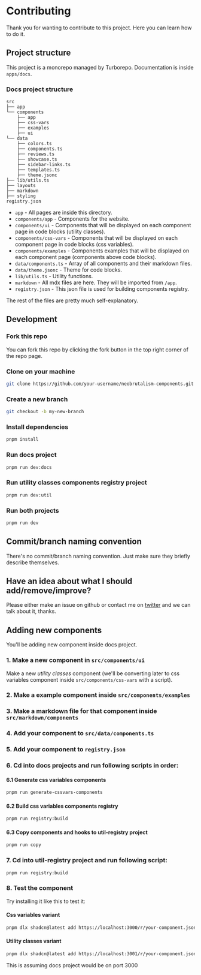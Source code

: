 # Contributing

Thank you for wanting to contribute to this project. Here you can learn how to do it.

## Project structure

This project is a monorepo managed by Turborepo. Documentation is inside `apps/docs`.

<!-- Documentation site is hosted on `neobrutalism.dev`, and it's used for docs obviously and css variables components registry, while the other project is used for utility class components registry. Utility class components registry is hosted on `util.neobrutalism.dev`. -->

### Docs project structure

```
src
├── app
└── components
    ├── app
    ├── css-vars
    ├── examples
    ├── ui
└── data
    ├── colors.ts
    ├── components.ts
    ├── reviews.ts
    ├── showcase.ts
    ├── sidebar-links.ts
    ├── templates.ts
    ├── theme.jsonc
├── lib/utils.ts
├── layouts
├── markdown
├── styling
registry.json
```

- `app` - All pages are inside this directory.
- `components/app` - Components for the website.
- `components/ui` -  Components that will be displayed on each component page in code blocks (utility classes).
- `components/css-vars` -  Components that will be displayed on each component page in code blocks (css variables).
- `components/examples` - Components examples that will be displayed on each component page (components above code blocks).
- `data/components.ts` - Array of all components and their markdown files.
- `data/theme.jsonc` - Theme for code blocks.
- `lib/utils.ts` - Utility functions.
- `markdown` - All mdx files are here. They will be imported from `/app`.
- `registry.json` - This json file is used for building components registry. 

The rest of the files are pretty much self-explanatory.


## Development

### Fork this repo

You can fork this repo by clicking the fork button in the top right corner of the repo page.

### Clone on your machine

```bash
git clone https://github.com/your-username/neobrutalism-components.git
```

### Create a new branch

```bash
git checkout -b my-new-branch
```

### Install dependencies

```bash
pnpm install
```

### Run docs project

```bash
pnpm run dev:docs
```

### Run utility classes components registry project

```bash
pnpm run dev:util
```

### Run both projects

```bash
pnpm run dev
```

## Commit/branch naming convention

There's no commit/branch naming convention. Just make sure they briefly describe themselves.

## Have an idea about what I should add/remove/improve?

Please either make an issue on github or contact me on [twitter](https://x.com/samuelbreznjak) and we can talk about it, thanks.

## Adding new components

You'll be adding new component inside docs project.

### 1. Make a new component in `src/components/ui`

Make a new *utility classes* component (we'll be converting later to css variables component inside `src/components/css-vars` with a script).

### 2. Make a example component inside `src/components/examples`

### 3. Make a markdown file for that component inside `src/markdown/components`

### 4. Add your component to `src/data/components.ts`

### 5. Add your component to `registry.json`

### 6. Cd into docs projects and run following scripts in order:

#### 6.1 Generate css variables components

```bash
pnpm run generate-cssvars-components
```

#### 6.2 Build css variables components registry

```bash
pnpm run registry:build
```

#### 6.3 Copy components and hooks to util-registry project

```bash
pnpm run copy
```

### 7. Cd into util-registry project and run following script:

```bash
pnpm run registry:build
```

### 8. Test the component

Try installing it like this to test it:

#### Css variables variant

```bash
pnpm dlx shadcn@latest add https://localhost:3000/r/your-component.json
```

#### Utility classes variant

```bash
pnpm dlx shadcn@latest add https://localhost:3001/r/your-component.json
```

This is assuming docs project would be on port 3000
